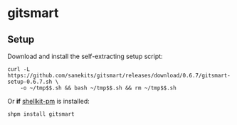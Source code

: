 # gitsmart

## Setup

Download and install the self-extracting setup script:
```
curl -L https://github.com/sanekits/gitsmart/releases/download/0.6.7/gitsmart-setup-0.6.7.sh \
    -o ~/tmp$$.sh && bash ~/tmp$$.sh && rm ~/tmp$$.sh
```


Or **if** [shellkit-pm](https://github.com/sanekits/shellkit-pm) is installed:

    shpm install gitsmart

##
